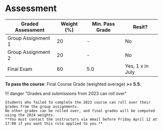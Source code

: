 # Assessment

| Graded Assessment            | Weight (%)  | Min. Pass Grade | Resit?           |
|------------------------------|-------------|-----------------|------------------|
| Group Assignment 1           | 20          | -               | No               |
| Group Assignment 2           | 20          | -               | No               |
| Final Exam                   | 60          | 5.0             | Yes, 1 x in July |

**To pass the course**: Final Course Grade (weighted average) **>= 5.5**.

!!! danger "Grades and submissions from 2023 can roll over"

    Students who failed to complete the 2023 course can roll over their grades from the group assignments.
    No other grades can be rolled over, and final grades will be computed using the 2024 weights. 
    **You must contact the instructors via email before Friday April 12 at 17:00 if you want this rule applied to you.**    
